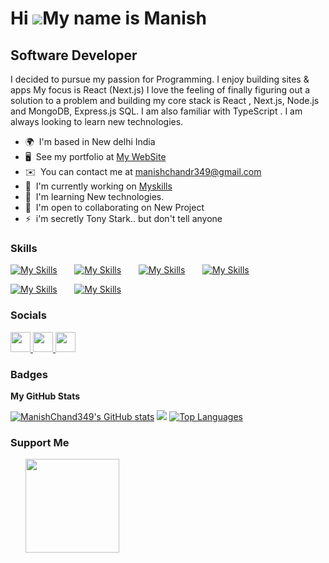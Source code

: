 Hi ![](https://user-images.githubusercontent.com/18350557/176309783-0785949b-9127-417c-8b55-ab5a4333674e.gif)My name is Manish 
==============================================================================================================================

Software Developer
------------------

I decided to pursue my passion for Programming. I enjoy building sites & apps My focus is React (Next.js) I love the feeling of finally figuring out a solution to a problem and building my core stack is React , Next.js, Node.js and MongoDB, Express.js SQL. I am also familiar with TypeScript . I am always looking to learn new technologies.

* 🌍  I'm based in New delhi India
* 🖥️  See my portfolio at [My WebSite](http://portfoliomanish.vercel.app/)
* ✉️  You can contact me at [manishchandr349@gmail.com](mailto:manishchandr349@gmail.com)
* 🚀  I'm currently working on [Myskills](http://portfoliomanish.vercel.app/)
* 🧠  I'm learning New technologies.
* 🤝  I'm open to collaborating on New Project
* ⚡  i'm secretly Tony Stark.. but don't tell anyone


### Skills

[![My Skills](https://skillicons.dev/icons?i=html,css)](https://skillicons.dev) &nbsp;&nbsp;&nbsp;&nbsp;&nbsp; [![My Skills](https://skillicons.dev/icons?i=bootstrap,tailwind,scss)](https://skillicons.dev) &nbsp;&nbsp;&nbsp;&nbsp;&nbsp; [![My Skills](https://skillicons.dev/icons?i=js,ts)](https://skillicons.dev) &nbsp;&nbsp;&nbsp;&nbsp;&nbsp; [![My Skills](https://skillicons.dev/icons?i=react,next)](https://skillicons.dev) &nbsp;&nbsp;&nbsp;&nbsp;&nbsp; <br/> 

[![My Skills](https://skillicons.dev/icons?i=nodejs,express)](https://skillicons.dev) &nbsp;&nbsp;&nbsp;&nbsp;&nbsp;  [![My Skills](https://skillicons.dev/icons?i=java,py)](https://skillicons.dev) &nbsp;&nbsp;&nbsp;&nbsp;&nbsp;


### Socials

<p align="left"> <a href="https://discord.com/users/manishbarudi" target="_blank" rel="noreferrer"> <picture> <source media="(prefers-color-scheme: dark)" srcset="undefined" /> <source media="(prefers-color-scheme: light)" srcset="https://raw.githubusercontent.com/danielcranney/readme-generator/main/public/icons/socials/discord.svg" /> <img src="https://raw.githubusercontent.com/danielcranney/readme-generator/main/public/icons/socials/discord.svg" width="32" height="32" /> </picture> </a> <a href="https://www.github.com/ManishChand349" target="_blank" rel="noreferrer"> <picture> <source media="(prefers-color-scheme: dark)" srcset="https://raw.githubusercontent.com/danielcranney/readme-generator/main/public/icons/socials/github-dark.svg" /> <source media="(prefers-color-scheme: light)" srcset="https://raw.githubusercontent.com/danielcranney/readme-generator/main/public/icons/socials/github.svg" /> <img src="https://raw.githubusercontent.com/danielcranney/readme-generator/main/public/icons/socials/github.svg" width="32" height="32" /> </picture> </a> <a href="https://www.linkedin.com/in/manishchand349/" target="_blank" rel="noreferrer"> <picture> <source media="(prefers-color-scheme: dark)" srcset="https://raw.githubusercontent.com/danielcranney/readme-generator/main/public/icons/socials/linkedin-dark.svg" /> <source media="(prefers-color-scheme: light)" srcset="https://raw.githubusercontent.com/danielcranney/readme-generator/main/public/icons/socials/linkedin.svg" /> <img src="https://raw.githubusercontent.com/danielcranney/readme-generator/main/public/icons/socials/linkedin.svg" width="32" height="32" /> </picture> </a></p>


### Badges

<b>My GitHub Stats</b>


<a href="http://www.github.com/ManishChand349"><img src="https://github-readme-stats.vercel.app/api?username=ManishChand349&show_icons=true&hide=&count_private=true&title_color=0891b2&text_color=ffffff&icon_color=0891b2&bg_color=1c1917&hide_border=true&show_icons=true" alt="ManishChand349's GitHub stats" /></a>
<a href="http://www.github.com/ManishChand349"><img src="https://github-readme-streak-stats.herokuapp.com/?user=ManishChand349&stroke=ffffff&background=1c1917&ring=0891b2&fire=0891b2&currStreakNum=ffffff&currStreakLabel=0891b2&sideNums=ffffff&sideLabels=ffffff&dates=ffffff&hide_border=true" /></a> 
<a href="https://github.com/ManishChand349" align="right" ><img src="https://github-readme-stats.vercel.app/api/top-langs/?username=ManishChand349&langs_count=10&title_color=0891b2&text_color=ffffff&icon_color=0891b2&bg_color=1c1917&hide_border=true&locale=en&custom_title=Top%20%Languages" alt="Top Languages" /></a>




### Support Me

<ul style="list-style-type: none; margin: 0;">

<li style="display: inline-block; margin-right: 0.25rem;"><a href="https://www.buymeacoffee.com/manishbarudi"><img src="https://cdn.buymeacoffee.com/buttons/v2/default-yellow.png" width="150"/></a></li>

</ul>
